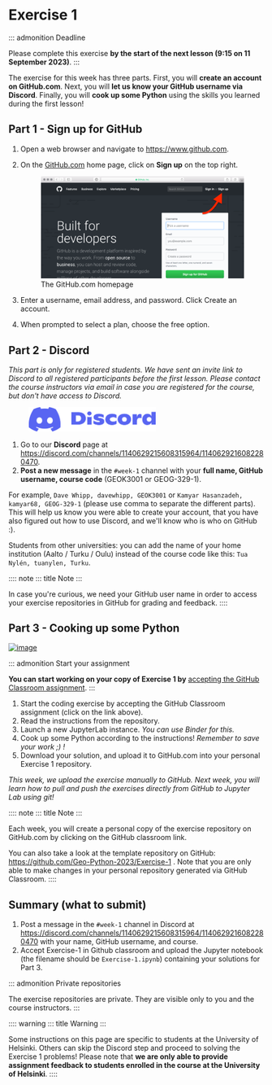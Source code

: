 # Exercise 1

::: admonition
Deadline

Please complete this exercise **by the start of the next lesson (9:15 on
11 September 2023)**.
:::

The exercise for this week has three parts. First, you will **create an
account on GitHub.com**. Next, you will **let us know your GitHub
username via Discord**. Finally, you will **cook up some Python** using
the skills you learned during the first lesson!

## Part 1 - Sign up for GitHub

1.  Open a web browser and navigate to <https://www.github.com>.

2.  On the [GitHub.com](https://www.github.com) home page, click on
    **Sign up** on the top right.

    <figure class="align-center">
    <img src="img/GitHub.png" width="600" alt="img/GitHub.png" />
    <figcaption>The GitHub.com homepage</figcaption>
    </figure>

3.  Enter a username, email address, and password. Click Create an
    account.

4.  When prompted to select a plan, choose the free option.

## Part 2 - Discord

*This part is only for registered students. We have sent an invite link
to Discord to all registered participants before the first lesson.*
*Please contact the course instructors via email in case you are
registered for the course, but don\'t have access to Discord.*

<figure class="dark-light">
<img src="img/Discord-logo.png" class="dark-light" width="250"
alt="img/Discord-logo.png" />
</figure>

1.  Go to our **Discord** page at
    <https://discord.com/channels/1140629215608315964/1140629216082280470>.
2.  **Post a new message** in the `#week-1` channel with your **full
    name, GitHub username, course code** (GEOK3001 or GEOG-329-1).

For example, `Dave Whipp, davewhipp, GEOK3001` or
`Kamyar Hasanzadeh, kamyar68, GEOG-329-1` (please use comma to separate
the different parts). This will help us know you were able to create
your account, that you have also figured out how to use Discord, and
we\'ll know who is who on GitHub :).

Students from other universities: you can add the name of your home
institution (Aalto / Turku / Oulu) instead of the course code like this:
`Tua Nylén, tuanylen, Turku`.

:::: note
::: title
Note
:::

In case you\'re curious, we need your GitHub user name in order to
access your exercise repositories in GitHub for grading and feedback.
::::

## Part 3 - Cooking up some Python

[![image](https://img.shields.io/badge/launch-binder-red.svg)](https://mybinder.org/v2/gh/Geo-Python-2023/Binder/main?urlpath=lab)

::: admonition
Start your assignment

**You can start working on your copy of Exercise 1 by** [accepting the
GitHub Classroom assignment](https://classroom.github.com/a/vwOAq8qb).
:::

1.  Start the coding exercise by accepting the GitHub Classroom
    assignment (click on the link above).
2.  Read the instructions from the repository.
3.  Launch a new JupyterLab instance. *You can use Binder for this.*
4.  Cook up some Python according to the instructions! *Remember to save
    your work ;) !*
5.  Download your solution, and upload it to GitHub.com into your
    personal Exercise 1 repository.

*This week, we upload the exercise manually to GitHub. Next week, you
will learn how to pull and push the exercises directly from GitHub to
Jupyter Lab using git!*

:::: note
::: title
Note
:::

Each week, you will create a personal copy of the exercise repository on
GitHub.com by clicking on the GitHub classroom link.

You can also take a look at the template repository on GitHub:
<https://github.com/Geo-Python-2023/Exercise-1> . Note that you are only
able to make changes in your personal repository generated via GitHub
Classroom.
::::

## Summary (what to submit)

1.  Post a message in the `#week-1` channel in Discord at
    <https://discord.com/channels/1140629215608315964/1140629216082280470>
    with your name, GitHub username, and course.
2.  Accept Exercise-1 in Github classroom and upload the Jupyter
    notebook (the filename should be `Exercise-1.ipynb`) containing your
    solutions for Part 3.

::: admonition
Private repositories

The exercise repositories are private. They are visible only to you and
the course instructors.
:::

:::: warning
::: title
Warning
:::

Some instructions on this page are specific to students at the
University of Helsinki. Others can skip the Discord step and proceed to
solving the Exercise 1 problems! Please note that **we are only able to
provide assignment feedback to students enrolled in the course at the
University of Helsinki**.
::::
